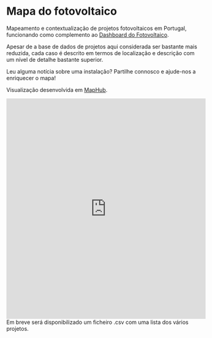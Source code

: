 # Mapa do fotovoltaico

Mapeamento e contextualização de projetos fotovoltaicos em Portugal, funcionando como complemento ao <a href="https://app.powerbi.com/view?r=eyJrIjoiNTY0MDgxZWQtOGZhMi00ZWVkLTgwYjMtOTk2ZGIzY2QyMGFlIiwidCI6IjBiZmE4NTAwLWIxZjItNDU2Ni1iYWYxLTZmNTkzNzA4OTNlNyIsImMiOjh9&pageName=ReportSection3aef81d4ad9a6bde8430" target="_blank">Dashboard do Fotovoltaico</a>.

Apesar de a base de dados de projetos aqui considerada ser bastante mais reduzida, cada caso é descrito em termos de localização e descrição com um nível de detalhe bastante superior.

Leu alguma notícia sobre uma instalação? Partilhe connosco e ajude-nos a enriquecer o mapa!

Visualização desenvolvida em <a href="https://maphub.net/rasilva/mapa-de-instalacoes-de-autoconsumo-fotovoltaico" target="_blank">MapHub</a>. 


<iframe width="520" height="576" src="https://maphub.net/embed/117371?geolocation=1&panel=1" frameborder="0" allow="geolocation"></iframe>

<br>
Em breve será disponibilizado um ficheiro .csv com uma lista dos vários projetos.